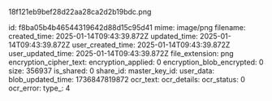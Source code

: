 18f121eb9bef28d22aa28ca2d2b19bdc.png

id: f8ba05b4b46544319642d88d15c95d41
mime: image/png
filename: 
created_time: 2025-01-14T09:43:39.872Z
updated_time: 2025-01-14T09:43:39.872Z
user_created_time: 2025-01-14T09:43:39.872Z
user_updated_time: 2025-01-14T09:43:39.872Z
file_extension: png
encryption_cipher_text: 
encryption_applied: 0
encryption_blob_encrypted: 0
size: 356937
is_shared: 0
share_id: 
master_key_id: 
user_data: 
blob_updated_time: 1736847819872
ocr_text: 
ocr_details: 
ocr_status: 0
ocr_error: 
type_: 4